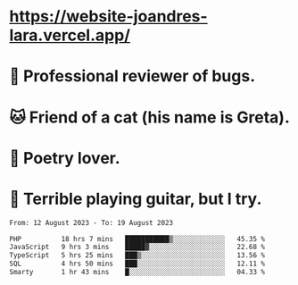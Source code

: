 # https://website-joandres-lara.vercel.app/
# 🐛 Professional reviewer of bugs.
# 🐱 Friend of a cat (his name is Greta).
# 📜 Poetry lover.
# 🎸 Terrible playing guitar, but I try.

<!--START_SECTION:waka-->

```txt
From: 12 August 2023 - To: 19 August 2023

PHP          18 hrs 7 mins   ███████████▒░░░░░░░░░░░░░   45.35 %
JavaScript   9 hrs 3 mins    █████▓░░░░░░░░░░░░░░░░░░░   22.68 %
TypeScript   5 hrs 25 mins   ███▒░░░░░░░░░░░░░░░░░░░░░   13.56 %
SQL          4 hrs 50 mins   ███░░░░░░░░░░░░░░░░░░░░░░   12.11 %
Smarty       1 hr 43 mins    █░░░░░░░░░░░░░░░░░░░░░░░░   04.33 %
```

<!--END_SECTION:waka-->
